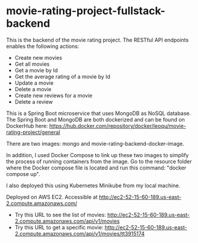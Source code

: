 # movie-rating-project-fullstack-backend

This is the backend of the movie rating project. The RESTful API endpoints enables the following actions:
- Create new movies
- Get all movies
- Get a movie by Id
- Get the average rating of a movie by Id
- Update a movie
- Delete a movie
- Create new reviews for a movie
- Delete a review

This is a Spring Boot microservice that uses MongoDB as NoSQL database.
The Spring Boot and MongoDB are both dockerized and can be found on DockerHub here: https://hub.docker.com/repository/docker/leoqu/movie-rating-project/general

There are two images: mongo and movie-rating-backend-docker-image. 

In addition, I used Docker Compose to link up these two images to simplify the process of running containers from the image. Go to the resource folder where the Docker compose file is located and run this command: "docker compose up".

I also deployed this using Kubernetes Minikube from my local machine.

Deployed on AWS EC2. Accessible at http://ec2-52-15-60-189.us-east-2.compute.amazonaws.com/
- Try this URL to see the list of movies: http://ec2-52-15-60-189.us-east-2.compute.amazonaws.com/api/v1/movies
- Try this URL to get a specific movie: http://ec2-52-15-60-189.us-east-2.compute.amazonaws.com/api/v1/movies/tt3915174
